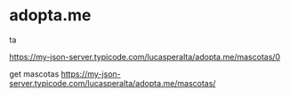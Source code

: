 # adopta.me

ta

https://my-json-server.typicode.com/lucasperalta/adopta.me/mascotas/0

get mascotas
https://my-json-server.typicode.com/lucasperalta/adopta.me/mascotas/
